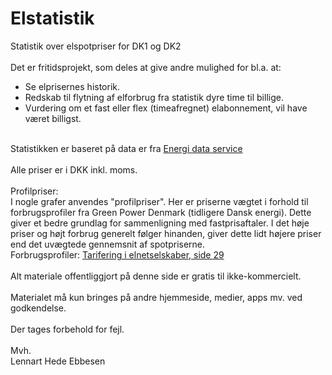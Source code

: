 # Elstatistik
Statistik over elspotpriser for DK1 og DK2<br><br>
Det er fritidsprojekt, som deles at give andre mulighed for bl.a. at:<br>
- Se elprisernes historik.<br> 
- Redskab til flytning af elforbrug fra statistik dyre time til billige.<br>
- Vurdering om et fast eller flex (timeafregnet) elabonnement, vil have været billigst.<br><br>

Statistikken er baseret på data er fra <a href="https://www.energidataservice.dk/">Energi data service</a><br><br>
Alle priser er i DKK inkl. moms.<br><br>
Profilpriser:<br>
I nogle grafer anvendes  "profilpriser". Her er priserne vægtet i forhold til forbrugsprofiler fra Green Power Denmark (tidligere Dansk energi). Dette giver et bedre grundlag for sammenligning med fastprisaftaler. I det høje priser og højt forbrug generelt følger hinanden, giver dette lidt højere priser end det uvægtede gennemsnit af spotpriserne.<br>
Forbrugsprofiler: <a href="https://www.danskenergi.dk/sites/danskenergi.dk/files/media/dokumenter/2017-10/PrincipnotatTarifmodel20.pdf?fbclid=IwAR2FkWNp-kHdvqwH0-DUnlWWUWOLcrEBB6I4wuwkLXGnyFmDR_2Ctdswj2U">Tarifering i elnetselskaber, side 29</a><br><br>
Alt materiale offentliggjort på denne side er gratis til ikke-kommercielt.<br><br>
Materialet må kun bringes på andre hjemmeside, medier, apps mv. ved godkendelse.<br><br>
Der tages forbehold for fejl.<br><br>
Mvh.<br>
Lennart Hede Ebbesen<br>
